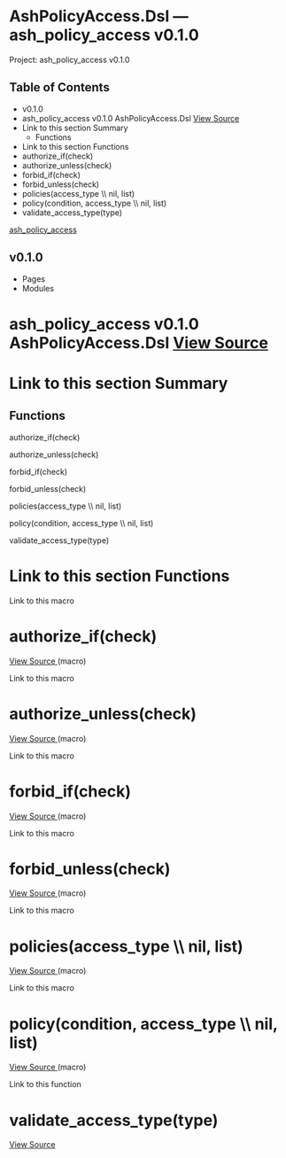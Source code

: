 # AshPolicyAccess.Dsl — ash_policy_access v0.1.0

Project: ash_policy_access v0.1.0

## Table of Contents

  - v0.1.0
- ash_policy_access v0.1.0 AshPolicyAccess.Dsl [ View Source ](external_link)
- Link to this section Summary
  - Functions
- Link to this section Functions
- authorize_if(check)
- authorize_unless(check)
- forbid_if(check)
- forbid_unless(check)
- policies(access_type \\\ nil, list)
- policy(condition, access_type \\\ nil, list)
- validate_access_type(type)

[ ash_policy_access ](external_link)

##  v0.1.0 

  * Pages
  * Modules






#  ash_policy_access v0.1.0 AshPolicyAccess.Dsl [ View Source ](external_link)

#  Link to this section Summary 

##  Functions

authorize_if(check)

authorize_unless(check)

forbid_if(check)

forbid_unless(check)

policies(access_type \\\ nil, list)

policy(condition, access_type \\\ nil, list)

validate_access_type(type)

#  Link to this section Functions 

Link to this macro

# authorize_if(check)

[ View Source ](external_link) (macro)

Link to this macro

# authorize_unless(check)

[ View Source ](external_link) (macro)

Link to this macro

# forbid_if(check)

[ View Source ](external_link) (macro)

Link to this macro

# forbid_unless(check)

[ View Source ](external_link) (macro)

Link to this macro

# policies(access_type \\\ nil, list)

[ View Source ](external_link) (macro)

Link to this macro

# policy(condition, access_type \\\ nil, list)

[ View Source ](external_link) (macro)

Link to this function

# validate_access_type(type)

[ View Source ](external_link)
